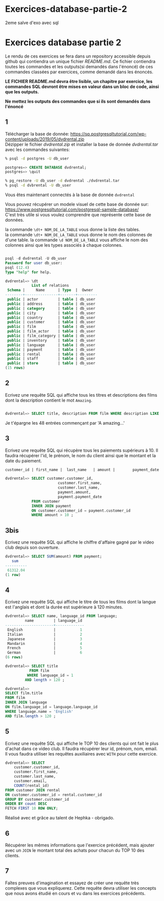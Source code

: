 # Exercices-database-partie-2
2eme salve d'exo avec sql


# Exercices database partie 2

Le rendu de ces exercices se fera dans un repository accessible depuis github qui contiendra un unique fichier _README.md_.
Ce fichier contiendra toutes les commandes et les outputs(si demandés dans l'énoncé) de ces commandes classées par exercices, comme demandé dans les énoncés.

**LE FICHIER README.md devra être lisible, un chapitre par exercice, les commandes SQL devront être mises en valeur dans un bloc de code, ainsi que les outputs.**

**Ne mettez les outputs des commandes que si ils sont demandés dans l'énoncé**

## 1

Télécharger la base de donnée: https://sp.postgresqltutorial.com/wp-content/uploads/2019/05/dvdrental.zip  
Dézipper le fichier _dvdrental.zip_ et installer la base de donnée _dvdrental.tar_ avec les commandes suivantes:

```zsh
% psql -d postgres -U db_user
```

```sql
postgres=> CREATE DATABASE dvdrental;
postgres=> \quit
```

```zsh
% pg_restore -U db_user -d dvdrental ./dvdrental.tar
% psql -d dvbrental -U db_user
```

Vous êtes maintenant connectés à la base de donnée `dvdrental`

Vous pouvez récupérer un modele visuel de cette base de donnée sur:
https://www.postgresqltutorial.com/postgresql-sample-database/  
C'est très utile si vous voulez comprendre que représente cette base de données.

la commande `\dt+ NOM_DE_LA_TABLE` vous donne la liste des tables.  
la commande `\dt+ NOM_DE_LA_TABLE` vous donne le nom des colonnes de d'une table.
la commande `\d NOM_DE_LA_TABLE` vous affiche le nom des colonnes ainsi que les types associés à chaque colonnes.

```sql

psql -d dvdrental -U db_user
Password for user db_user:
psql (12.4)
Type "help" for help.

dvdrental=> \dt
            List of relations
 Schema |     Name      | Type  |  Owner
--------+---------------+-------+---------
 public | actor         | table | db_user
 public | address       | table | db_user
 public | category      | table | db_user
 public | city          | table | db_user
 public | country       | table | db_user
 public | customer      | table | db_user
 public | film          | table | db_user
 public | film_actor    | table | db_user
 public | film_category | table | db_user
 public | inventory     | table | db_user
 public | language      | table | db_user
 public | payment       | table | db_user
 public | rental        | table | db_user
 public | staff         | table | db_user
 public | store         | table | db_user
(15 rows)

```

## 2

Ecrivez une requête SQL qui affiche tous les titres et descriptions des films dont la description contient le mot `Amazing`.
```sql

dvdrental=> SELECT title, description FROM film WHERE description LIKE '%Amazing%';

```
Je t'épargne les 48 entrées commençant par 'A amazing...'

## 3

Ecrivez une requête SQL qui récupère tous les paiements supérieurs à 10.
Il faudra récupérer l'id, le prénom, le nom du client ainsi que le montant et la date du paiement.

```txt
customer_id | first_name |  last_name   | amount |        payment_date
```
```sql
dvdrental=> SELECT customer.customer_id, 
                        customer.first_name, 
                        customer.last_name, 
                        payment.amount, 
                        payment.payment_date 
            FROM customer 
            INNER JOIN payment 
            ON customer.customer_id = payment.customer_id 
            WHERE amount > 10 ;
```
## 3bis

Ecrivez une requête SQL qui affiche le chiffre d'affaire gagné par le video club depuis son ouverture.
```sql
dvdrental=> SELECT SUM(amount) FROM payment;
   sum
----------
 61312.04
(1 row)
```
## 4

Ecrivez une requête SQL qui affiche le titre de tous les films dont la langue est l'anglais et dont la durée est supérieure à 120 minutes.
```sql
dvdrental=> SELECT name, language_id FROM language;
         name         | language_id
----------------------+-------------
 English              |           1
 Italian              |           2
 Japanese             |           3
 Mandarin             |           4
 French               |           5
 German               |           6
(6 rows)

dvdrental=> SELECT title 
           FROM film 
          WHERE language_id = 1 
         AND length > 120 ;
```
```sql
dvdrental=> 
SELECT film.title 
FROM film 
INNER JOIN language 
ON film.language_id = language.language_id 
WHERE language.name = 'English' 
AND film.length > 120 ;
```
## 5

Ecrivez une requête SQL qui affiche le TOP 10 des clients qui ont fait le plus d'achat dans ce video club.
Il faudra récupérer leur id, prénom, nom, email.
Il vous faudra utiliser les requêtes auxiliaires avec `WITH` pour cette exercice.
```sql
dvdrental=> SELECT
    customer.customer_id,
    customer.first_name,
    customer.last_name,
    customer.email,
    COUNT(rental_id)
FROM customer JOIN rental
ON customer.customer_id = rental.customer_id
GROUP BY customer.customer_id
ORDER BY count DESC
FETCH FIRST 10 ROW ONLY;
```
Réalisé avec et grâce au talent de Hephka - obrigado.
## 6

Récupérer les mêmes informations que l'exercice précédent, mais ajouter avec un `JOIN` le montant total des achats pour chacun du TOP 10 des clients.

## 7

Faîtes preuves d'imagination et essayez de créer une requête très complexes que vous expliquerez. Cette requête devra utiliser les concepts que nous avons étudié en cours et vu dans les exercices précédents.
